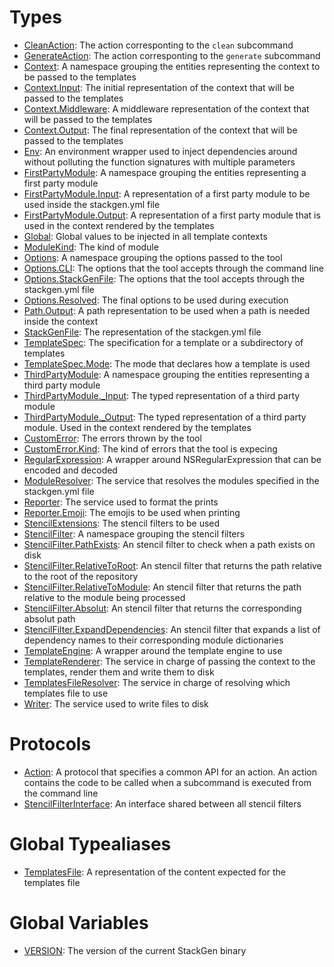 # Types

  - [CleanAction](CleanAction.md):
    The action corresponting to the `clean` subcommand
  - [GenerateAction](GenerateAction.md):
    The action corresponting to the `generate` subcommand
  - [Context](Context.md):
    A namespace grouping the entities representing the context to be passed to the templates
  - [Context.Input](Context_Input.md):
    The initial representation of the context that will be passed to the templates
  - [Context.Middleware](Context_Middleware.md):
    A middleware representation of the context that will be passed to the templates
  - [Context.Output](Context_Output.md):
    The final representation of the context that will be passed to the templates
  - [Env](Env.md):
    An environment wrapper used to inject dependencies around without
    polluting the function signatures with multiple parameters
  - [FirstPartyModule](FirstPartyModule.md):
    A namespace grouping the entities representing a first party module
  - [FirstPartyModule.Input](FirstPartyModule_Input.md):
    A representation of a first party module to be used inside the stackgen.yml file
  - [FirstPartyModule.Output](FirstPartyModule_Output.md):
    A representation of a first party module that is used in the context
    rendered by the templates
  - [Global](Global.md):
    Global values to be injected in all template contexts
  - [ModuleKind](ModuleKind.md):
    The kind of module
  - [Options](Options.md):
    A namespace grouping the options passed to the tool
  - [Options.CLI](Options_CLI.md):
    The options that the tool accepts through the command line
  - [Options.StackGenFile](Options_StackGenFile.md):
    The options that the tool accepts through the stackgen.yml file
  - [Options.Resolved](Options_Resolved.md):
    The final options to be used during execution
  - [Path.Output](Path_Output.md):
    A path representation to be used when a path is needed inside the context
  - [StackGenFile](StackGenFile.md):
    The representation of the stackgen.yml file
  - [TemplateSpec](TemplateSpec.md):
    The specification for a template or a subdirectory of templates
  - [TemplateSpec.Mode](TemplateSpec_Mode.md):
    The mode that declares how a template is used
  - [ThirdPartyModule](ThirdPartyModule.md):
    A namespace grouping the entities representing a third party module
  - [ThirdPartyModule.\_Input](ThirdPartyModule__Input.md):
    The typed representation of a third party module
  - [ThirdPartyModule.\_Output](ThirdPartyModule__Output.md):
    The typed representation of a third party module. Used in the context rendered by the templates
  - [CustomError](CustomError.md):
    The errors thrown by the tool
  - [CustomError.Kind](CustomError_Kind.md):
    The kind of errors that the tool is expecing
  - [RegularExpression](RegularExpression.md):
    A wrapper around NSRegularExpression that can be encoded and decoded
  - [ModuleResolver](ModuleResolver.md):
    The service that resolves the modules specified in the stackgen.yml file
  - [Reporter](Reporter.md):
    The service used to format the prints
  - [Reporter.Emoji](Reporter_Emoji.md):
    The emojis to be used when printing
  - [StencilExtensions](StencilExtensions.md):
    The stencil filters to be used
  - [StencilFilter](StencilFilter.md):
    A namespace grouping the stencil filters
  - [StencilFilter.PathExists](StencilFilter_PathExists.md):
    An stencil filter to check when a path exists on disk
  - [StencilFilter.RelativeToRoot](StencilFilter_RelativeToRoot.md):
    An stencil filter that returns the path relative to the root of the repository
  - [StencilFilter.RelativeToModule](StencilFilter_RelativeToModule.md):
    An stencil filter that returns the path relative to the module being processed
  - [StencilFilter.Absolut](StencilFilter_Absolut.md):
    An stencil filter that returns the corresponding absolut path
  - [StencilFilter.ExpandDependencies](StencilFilter_ExpandDependencies.md):
    An stencil filter that expands a list of dependency names to their corresponding module dictionaries
  - [TemplateEngine](TemplateEngine.md):
    A wrapper around the template engine to use
  - [TemplateRenderer](TemplateRenderer.md):
    The service in charge of passing the context to the templates, render them
    and write them to disk
  - [TemplatesFileResolver](TemplatesFileResolver.md):
    The service in charge of resolving which templates file to use
  - [Writer](Writer.md):
    The service used to write files to disk

# Protocols

  - [Action](Action.md):
    A protocol that specifies a common API for an action.
    An action contains the code to be called when a subcommand is executed from the
    command line
  - [StencilFilterInterface](StencilFilterInterface.md):
    An interface shared between all stencil filters

# Global Typealiases

  - [TemplatesFile](TemplatesFile.md):
    A representation of the content expected for the templates file

# Global Variables

  - [VERSION](VERSION.md):
    The version of the current StackGen binary
